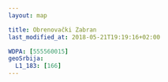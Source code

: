 ```yaml
---
layout: map

title: Obrenovački Zabran
last_modified_at: 2018-05-21T19:19:16+02:00

WDPA: [555560015]
geoSrbija:
  L1_183: [166]
---
```

